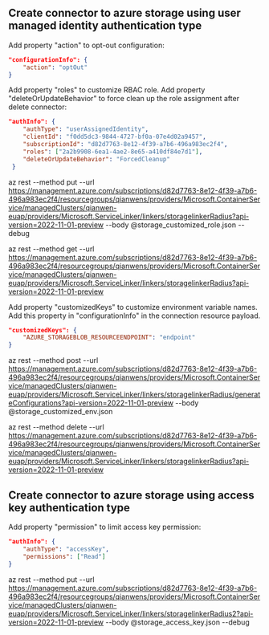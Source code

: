 
## Create connector to azure storage using user managed identity authentication type
Add property "action" to opt-out configuration:
```json
"configurationInfo": {
    "action": "optOut"
}
```
Add property "roles" to customize RBAC role.
Add property "deleteOrUpdateBehavior" to force clean up the role assignment after delete connector:
```json
"authInfo": {
    "authType": "userAssignedIdentity",
    "clientId": "f0dd5dc3-9844-4727-bf0a-07e4d02a9457",
    "subscriptionId": "d82d7763-8e12-4f39-a7b6-496a983ec2f4",
    "roles": ["2a2b9908-6ea1-4ae2-8e65-a410df84e7d1"],
    "deleteOrUpdateBehavior": "ForcedCleanup"
 }
```

az rest --method put --url https://management.azure.com/subscriptions/d82d7763-8e12-4f39-a7b6-496a983ec2f4/resourcegroups/qianwens/providers/Microsoft.ContainerService/managedClusters/qianwen-euap/providers/Microsoft.ServiceLinker/linkers/storagelinkerRadius?api-version=2022-11-01-preview --body @storage_customized_role.json --debug

az rest --method get --url https://management.azure.com/subscriptions/d82d7763-8e12-4f39-a7b6-496a983ec2f4/resourcegroups/qianwens/providers/Microsoft.ContainerService/managedClusters/qianwen-euap/providers/Microsoft.ServiceLinker/linkers/storagelinkerRadius?api-version=2022-11-01-preview

Add property "customizedKeys" to customize environment variable names. Add this property in "configurationInfo" in the connection resource payload.
```json
"customizedKeys": {
    "AZURE_STORAGEBLOB_RESOURCEENDPOINT": "endpoint"
}
```
az rest --method post --url https://management.azure.com/subscriptions/d82d7763-8e12-4f39-a7b6-496a983ec2f4/resourcegroups/qianwens/providers/Microsoft.ContainerService/managedClusters/qianwen-euap/providers/Microsoft.ServiceLinker/linkers/storagelinkerRadius/generateConfigurations?api-version=2022-11-01-preview --body @storage_customized_env.json

az rest --method delete --url https://management.azure.com/subscriptions/d82d7763-8e12-4f39-a7b6-496a983ec2f4/resourcegroups/qianwens/providers/Microsoft.ContainerService/managedClusters/qianwen-euap/providers/Microsoft.ServiceLinker/linkers/storagelinkerRadius?api-version=2022-11-01-preview


## Create connector to azure storage using access key authentication type
Add property "permission" to limit access key permission:
```json
"authInfo": {
    "authType": "accessKey",
    "permissions": ["Read"]
}
```
az rest --method put --url https://management.azure.com/subscriptions/d82d7763-8e12-4f39-a7b6-496a983ec2f4/resourcegroups/qianwens/providers/Microsoft.ContainerService/managedClusters/qianwen-euap/providers/Microsoft.ServiceLinker/linkers/storagelinkerRadius2?api-version=2022-11-01-preview --body @storage_access_key.json --debug